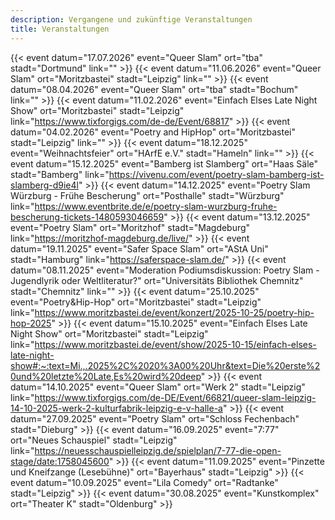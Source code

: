 ```yaml
---
description: Vergangene und zukünftige Veranstaltungen
title: Veranstaltungen
---
```

{{< event datum="17.07.2026" event="Queer Slam" ort="tba" stadt="Dortmund" link="" >}}
{{< event datum="11.06.2026" event="Queer Slam" ort="Moritzbastei" stadt="Leipzig" link="" >}}
{{< event datum="08.04.2026" event="Queer Slam" ort="tba" stadt="Bochum" link="" >}}
{{< event datum="11.02.2026" event="Einfach Elses Late Night Show" ort="Moritzbastei" stadt="Leipzig" link="https://www.tixforgigs.com/de-de/Event/68817" >}}
{{< event datum="04.02.2026" event="Poetry and HipHop" ort="Moritzbastei" stadt="Leipzig" link="" >}}
{{< event datum="18.12.2025" event="Weihnachtsfeier" ort="HArfE e.V." stadt="Hameln" link="" >}}
{{< event datum="15.12.2025" event="Bamberg ist Slamberg" ort="Haas Säle" stadt="Bamberg" link="https://vivenu.com/event/poetry-slam-bamberg-ist-slamberg-d9ie4l" >}}
{{< event datum="14.12.2025" event="Poetry Slam Würzburg - Frühe Bescherung" ort="Posthalle" stadt="Würzburg" link="https://www.eventbrite.de/e/poetry-slam-wurzburg-fruhe-bescherung-tickets-1480593046659" >}}
{{< event datum="13.12.2025" event="Poetry Slam" ort="Moritzhof" stadt="Magdeburg" link="https://moritzhof-magdeburg.de/live/" >}}
{{< event datum="19.11.2025" event="Safer Space Slam" ort="AStA Uni" stadt="Hamburg" link="https://saferspace-slam.de/" >}}
{{< event datum="08.11.2025" event="Moderation Podiumsdiskussion: Poetry Slam - Jugendlyrik oder Weltliteratur?" ort="Universitäts Bibliothek Chemnitz" stadt="Chemnitz" link="" >}}
{{< event datum="25.10.2025" event="Poetry&Hip-Hop" ort="Moritzbastei" stadt="Leipzig" link="https://www.moritzbastei.de/event/konzert/2025-10-25/poetry-hip-hop-2025" >}}
{{< event datum="15.10.2025" event="Einfach Elses Late Night Show" ort="Moritzbastei" stadt="Leipzig" link="https://www.moritzbastei.de/event/show/2025-10-15/einfach-elses-late-night-show#:~:text=Mi.,.2025%2C%2020%3A00%20Uhr&text=Die%20erste%20und%20letzte%20Late,Es%20wird%20deep" >}}
{{< event datum="14.10.2025" event="Queer Slam" ort="Werk 2" stadt="Leipzig" link="https://www.tixforgigs.com/de-DE/Event/66821/queer-slam-leipzig-14-10-2025-werk-2-kulturfabrik-leipzig-e-v-halle-a" >}}
{{< event datum="27.09.2025" event="Poetry Slam" ort="Schloss Fechenbach" stadt="Dieburg" >}}
{{< event datum="16.09.2025" event="7:77" ort="Neues Schauspiel" stadt="Leipzig" link="https://neuesschauspielleipzig.de/spielplan/7-77-die-open-stage/date:1758045600" >}}
{{< event datum="11.09.2025" event="Pinzette und Kneifzange (Lesebühne)" ort="Bayerhaus" stadt="Leipzig" >}}
{{< event datum="10.09.2025" event="Lila Comedy" ort="Radtanke" stadt="Leipzig" >}}
{{< event datum="30.08.2025" event="Kunstkomplex" ort="Theater K" stadt="Oldenburg" >}}
